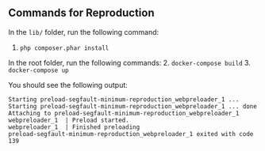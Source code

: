 ## Commands for Reproduction

In the `lib/` folder, run the following command:
1. `php composer.phar install`

In the root folder, run the following commands:
2. `docker-compose build`
3. `docker-compose up`

You should see the following output:

```
Starting preload-segfault-minimum-reproduction_webpreloader_1 ...
Starting preload-segfault-minimum-reproduction_webpreloader_1 ... done
Attaching to preload-segfault-minimum-reproduction_webpreloader_1
webpreloader_1  | Preload started.
webpreloader_1  | Finished preloading
preload-segfault-minimum-reproduction_webpreloader_1 exited with code 139
```
